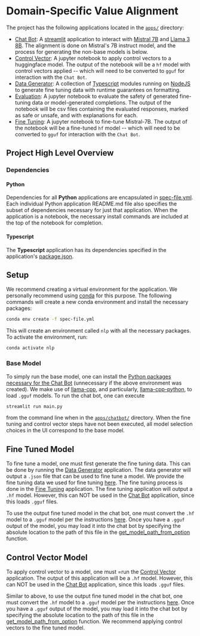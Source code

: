 # Domain-Specific Value Alignment

The project has the following applications located in the [`apps/`](./apps) directory:

- [Chat Bot](./apps/chatbot): A [streamlit](https://streamlit.io/) application to interact with [Mistral 7B](https://huggingface.co/TheBloke/Mistral-7B-v0.1-GGUF) and [Llama 3 8B](https://huggingface.co/lmstudio-community/Meta-Llama-3-8B-Instruct-GGUF). The alignment is done on Mistral's 7B instruct model, and the process for generating the non-base models is below.
- [Control Vector](./apps/control-vectors): A jupyter notebook to apply control vectors to a huggingface model. The output of the notebook will be a `hf` model with control vectors applied -- which will need to be converted to `gguf` for interaction with the `Chat Bot`.
- [Data Generator](./apps/data-generator): A collection of [Typescript](https://www.typescriptlang.org/) modules running on [NodeJS](https://nodejs.org/en) to generate fine tuning data with runtime guarantees on formatting.
- [Evaluation](./apps/evaluation): A jupyter notebook to evaluate the safety of generated fine-tuning data or model-generated completions. The output of the notebook will be csv files containing the evaluated responses, marked as safe or unsafe, and with explanations for each.
- [Fine Tuning](./apps/fine-tuning): A jupyter notebook to fine-tune Mistral-7B. The output of the notebook will be a fine-tuned `hf` model -- which will need to be converted to `gguf` for interaction with the `Chat Bot`.

## Project High Level Overview

### Dependencies

#### Python

Dependencies for all **Python** applications are encapsulated in [spec-file.yml](./spec-file.yml). Each individual Python application README.md file also specifies the subset of dependencies necessary for just that application. When the application is a notebook, the necessary install commands are included at the top of the notebook for completion.

#### Typescript

The **Typescript** application has its dependencies specified in the application's [package.json](./apps/data-generator/package.json).

## Setup

We recommend creating a virtual environment for the application. We personally recommend using [conda](https://docs.conda.io/en/latest/) for this purpose. The following commands will create a new conda environment and install the necessary packages:

```bash
conda env create -f spec-file.yml
```

This will create an environment called `nlp` with all the necessary packages. To activate the environment, run:

```bash
conda activate nlp
```

### Base Model

To simply run the base model, one can install the [Python packages necessary for the Chat Bot](./apps/chatbot/requirements.txt) (unnecessary if the above environment was created). We make use of [llama-cpp](https://github.com/ggerganov/llama.cpp), and particularly, [llama-cpp-python](https://github.com/abetlen/llama-cpp-python), to load `.gguf` models. To run the chat bot, one can execute

```bash
streamlit run main.py
```

from the command line when in the [`apps/chatbot/`](./apps/chatbot) directory. When the fine tuning and control vector steps have not been executed, all model selection choices in the UI correspond to the base model.

## Fine Tuned Model

To fine tune a model, one must first generate the fine tuning data. This can be done by running the [Data Generator](./apps/data-generator) application. The data generator will output a `.json` file that can be used to fine tune a model. We provide the fine tuning data we used for fine tuning [here](./apps/data-generator/src/output-data/). The fine tuning process is done in the [Fine Tuning](./apps/fine-tuning) application. The fine tuning application will output a `.hf` model. However, this can NOT be used in the [Chat Bot](./apps/chatbot) application, since this loads `.gguf` files.

To use the output fine tuned model in the chat bot, one must convert the `.hf` model to a `.gguf` model per the instructions [here](https://github.com/ggerganov/llama.cpp/discussions/2948). Once you have a `.gguf` output of the model, you may load it into the chat bot by specifying the absolute location to the path of this file in the [get_model_path_from_option](./apps/chatbot/setup.py) function.

## Control Vector Model

To apply control vector to a model, one must =run the [Control Vector](./apps/control-vectors) application. The output of this application will be a `.hf` model. However, this can NOT be used in the [Chat Bot](./apps/chatbot) application, since this loads `.gguf` files.

Similar to above, to use the output fine tuned model in the chat bot, one must convert the `.hf` model to a `.gguf` model per the instructions [here](https://github.com/ggerganov/llama.cpp/discussions/2948). Once you have a `.gguf` output of the model, you may load it into the chat bot by specifying the absolute location to the path of this file in the [get_model_path_from_option](./apps/chatbot/setup.py) function. We recommend applying control vectors to the fine tuned model.
